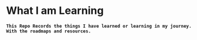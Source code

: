 # What I am Learning
**`This Repo Records the things I have learned or learning in my journey. With the roadmaps and resources.`** 
